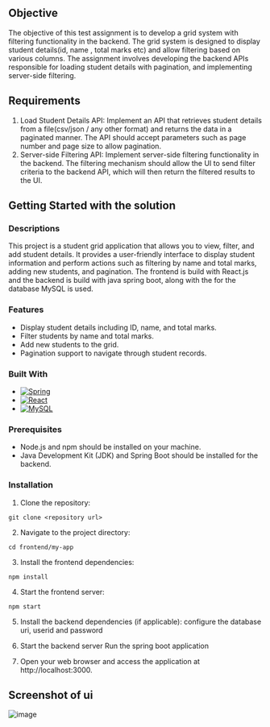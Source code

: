 ## Objective

The objective of this test assignment is to develop a grid system with filtering functionality in the
backend. The grid system is designed to display student details(id, name , total marks etc) and
allow filtering based on various columns.
The assignment involves developing the backend APIs responsible for loading student details
with pagination, and implementing server-side filtering.

## Requirements

1. Load Student Details API: Implement an API that retrieves student details from a
file(csv/json / any other format) and returns the data in a paginated manner. The API
should accept parameters such as page number and page size to allow pagination.
2. Server-side Filtering API: Implement server-side filtering functionality in the backend.
The filtering mechanism should allow the UI to send filter criteria to the backend API,
which will then return the filtered results to the UI.


## Getting Started with the solution

### Descriptions

This project is a student grid application that allows you to view, filter, and add student details. It provides a user-friendly interface to display student information and perform actions such as filtering by name and total marks, adding new students, and pagination.
The frontend is build with React.js and the backend is build with java spring boot, along with the for the database MySQL is used.

### Features

- Display student details including ID, name, and total marks.
- Filter students by name and total marks.
- Add new students to the grid.
- Pagination support to navigate through student records.

### Built With

* [![Spring][Spring.io]][Spring-url]
* [![React][React.js]][React-url]
* [![MySQL][MySQL.com]][MySQL-url]

[React.js]: https://img.shields.io/badge/React-20232A?style=for-the-badge&logo=react&logoColor=61DAFB
[React-url]: https://reactjs.org/

[Spring.io]: https://img.shields.io/badge/Spring-6DB33F?style=for-the-badge&logo=spring&logoColor=white
[Spring-url]: https://spring.io/

[MySQL.com]: https://img.shields.io/badge/MySQL-005C84?style=for-the-badge&logo=mysql&logoColor=white
[MySQL-url]: https://mysql.com/

### Prerequisites

- Node.js and npm should be installed on your machine.
- Java Development Kit (JDK) and Spring Boot should be installed for the backend.

### Installation

1. Clone the repository:
 ```
git clone <repository url>
```
2. Navigate to the project directory:
```
cd frontend/my-app
```
3. Install the frontend dependencies:
```
npm install
```
4. Start the frontend server:
```
npm start
```

5. Install the backend dependencies (if applicable):
  configure the database uri, userid and password
6. Start the backend server
Run the spring boot application

7. Open your web browser and access the application at http://localhost:3000.


## Screenshot of ui
![image](https://github.com/satyam-9/Kinara-Capital-SDE-assigment/assets/58043576/a6a8f4fb-b386-44f5-80c1-5c2117a3d671)
